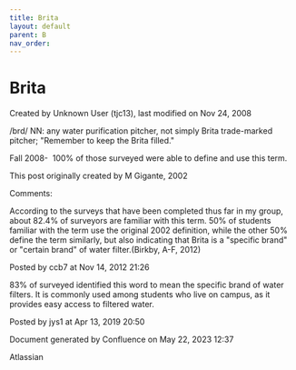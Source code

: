 ```yaml
---
title: Brita
layout: default
parent: B
nav_order:
---
```


# Brita

Created by  Unknown User (tjc13), last modified on Nov 24, 2008

/brd/ NN: any water purification pitcher, not simply Brita trade-marked pitcher; &quot;Remember to keep the Brita filled.&quot;

Fall 2008-  100% of those surveyed were able to define and use this term.

This post originally created by M Gigante, 2002

Comments:

According to the surveys that have been completed thus far in my group, about 82.4% of surveyors are familiar with this term. 50% of students familiar with the term use the original 2002 definition, while the other 50% define the term similarly, but also indicating that Brita is a &quot;specific brand&quot; or &quot;certain brand&quot; of water filter.(Birkby, A-F, 2012) 

Posted by ccb7 at Nov 14, 2012 21:26

83% of surveyed identified this word to mean the specific brand of water filters. It is commonly used among students who live on campus, as it provides easy access to filtered water. 

Posted by jys1 at Apr 13, 2019 20:50

Document generated by Confluence on May 22, 2023 12:37

Atlassian
